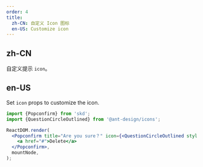 ```yaml
---
order: 4
title:
  zh-CN: 自定义 Icon 图标
  en-US: Customize icon
---
```


## zh-CN

自定义提示 `icon`。

## en-US

Set `icon` props to customize the icon.

```jsx
import {Popconfirm} from 'skd';
import {QuestionCircleOutlined} from '@ant-design/icons';

ReactDOM.render(
  <Popconfirm title="Are you sure？" icon={<QuestionCircleOutlined style={{color: 'red'}} />}>
    <a href="#">Delete</a>
  </Popconfirm>,
  mountNode,
);
```
